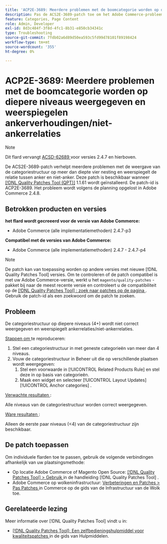 ```yaml
---
title: 'ACP2E-3689: Meerdere problemen met de boomcategorie worden op diepere niveaus weergegeven en weerspiegelen ankerverhoudingen/niet-ankerrelaties'
description: Pas de ACS2E-3689-patch toe om het Adobe Commerce-probleem op te lossen met de vermelding van de categoriestructuur op meer dan diepte vier nesten en die ankerrelaties/niet-ankerrelaties weerspiegelt.
feature: Categories, Page Content
role: Admin, Developer
exl-id: 8d3c484f-3f8d-4fc1-8b31-e850cb34341c
type: Troubleshooting
source-git-commit: 7fdb02a6d89d50ea593c5fd99d78101f89198424
workflow-type: tm+mt
source-wordcount: '355'
ht-degree: 0%

---
```


# ACP2E-3689: Meerdere problemen met de boomcategorie worden op diepere niveaus weergegeven en weerspiegelen ankerverhoudingen/niet-ankerrelaties

>[!NOTE]
>
>Dit flard vervangt [ ACSD-62689 ](/help/tools/quality-patches-tool/patches-available-in-qpt/v1-1-57/acsd-62689-customer-add-categories-issue-related-product-rules-and-widgets.md) voor versies 2.4.7 en hierboven.

De ACS2E-3689-patch verhelpt meerdere problemen met de weergave van de categoriestructuur op meer dan diepte vier nesting en weerspiegelt de relatie tussen anker en niet-anker. Deze patch is beschikbaar wanneer [[!DNL Quality Patches Tool (QPT)]](/help/tools/quality-patches-tool/quality-patches-tool-to-self-serve-quality-patches.md) 1.1.61 wordt geïnstalleerd. De patch-id is ACP2E-3689. Het probleem wordt volgens de planning opgelost in Adobe Commerce 2.4.8.

## Betrokken producten en versies

**het flard wordt gecreeerd voor de versie van Adobe Commerce:**

* Adobe Commerce (alle implementatiemethoden) 2.4.7-p3

**Compatibel met de versies van Adobe Commerce:**

* Adobe Commerce (alle implementatiemethoden) 2.4.7 - 2.4.7-p4

>[!NOTE]
>
>De patch kan van toepassing worden op andere versies met nieuwe [!DNL Quality Patches Tool] versies. Om te controleren of de patch compatibel is met uw Adobe Commerce-versie, werkt u het `magento/quality-patches` -pakket bij naar de meest recente versie en controleert u de compatibiliteit op de [[!DNL Quality Patches Tool] : zoek naar patches op de pagina ](https://experienceleague.adobe.com/tools/commerce-quality-patches/index.html?lang=nl-NL) . Gebruik de patch-id als een zoekwoord om de patch te zoeken.

## Probleem

De categoriestructuur op diepere niveaus (4+) wordt niet correct weergegeven en weerspiegelt ankerrelaties/niet-ankerrelaties.

<u> Stappen om </u> te reproduceren:

1. Stel een categoriestructuur in met geneste categorieën van meer dan 4 niveaus.
1. Vouw de categoriestructuur in Beheer uit die op verschillende plaatsen wordt weergegeven:
   1. Stel een voorwaarde in [!UICONTROL Related Products Rule] en stel deze in op basis van categorieën.
   1. Maak een widget en selecteer [!UICONTROL Layout Updates] [!UICONTROL Anchor categories] .

<u> Verwachte resultaten </u>:

Alle niveaus van de categoriestructuur worden correct weergegeven.

<u> Ware resultaten </u>:

Alleen de eerste paar niveaus (&lt;4) van de categoriestructuur zijn beschikbaar.

## De patch toepassen

Om individuele flarden toe te passen, gebruik de volgende verbindingen afhankelijk van uw plaatsingsmethode:

* Op locatie Adobe Commerce of Magento Open Source: [[!DNL Quality Patches Tool] > Gebruik ](/help/tools/quality-patches-tool/usage.md) in de handleiding [!DNL Quality Patches Tool] .
* Adobe Commerce op wolkeninfrastructuur: [ Verbeteringen en Patches > Pas Patches ](https://experienceleague.adobe.com/docs/commerce-cloud-service/user-guide/develop/upgrade/apply-patches.html?lang=nl-NL) in Commerce op de gids van de Infrastructuur van de Wolk toe.

## Gerelateerde lezing

Meer informatie over [!DNL Quality Patches Tool] vindt u in:

* [[!DNL Quality Patches Tool]: Een zelfbedieningshulpmiddel voor kwaliteitspatches ](/help/tools/quality-patches-tool/quality-patches-tool-to-self-serve-quality-patches.md) in de gids van Hulpmiddelen.
